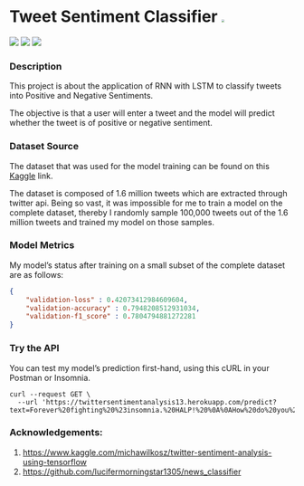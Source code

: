 # Tweet Sentiment Classifier <img src="https://techcrunch.com/wp-content/uploads/2019/07/twitter-logo-sketch-wide.png?w=1390&crop=1" style="zoom: 33%;" />

![](https://img.shields.io/badge/Code-Python-blue?style=plastic&logo=python&logoColor=yellow) ![](https://img.shields.io/badge/Framework-Pytorch-red?style=plastic&logo=pytorch&logoColor=red) ![](https://img.shields.io/badge/version-v.1.0-green?style=plastic) 



### Description

This project is about the application of RNN with LSTM to classify tweets into Positive and Negative Sentiments.

The objective is that a user will enter a tweet and the model will predict whether the tweet is of positive or negative sentiment.



### Dataset Source

The dataset that was used for the model training can be found on this [Kaggle](https://www.kaggle.com/kazanova/sentiment140) link. 

The dataset is composed of 1.6 million tweets which are extracted through twitter api. Being so vast, it was impossible for me to train a model on the complete dataset, thereby I randomly sample 100,000 tweets out of the 1.6 million tweets and trained my model on those samples.



### Model Metrics

My model’s status after training on a small subset of the complete dataset are as follows:

```json
{
	"validation-loss" : 0.42073412984609604,
	"validation-accuracy" : 0.7948208512931034,
	"validation-f1_score" : 0.7804794881272281
}
```



### Try the API

You can test my model’s prediction first-hand, using this cURL in your Postman or Insomnia.

```
curl --request GET \
  --url 'https://twittersentimentanalysis13.herokuapp.com/predict?text=Forever%20fighting%20%23insomnia.%20HALP!%20%0A%0AHow%20do%20you%20force%20yourself%20to%20sleep%3F%0A'
```



### Acknowledgements:

1. https://www.kaggle.com/michawilkosz/twitter-sentiment-analysis-using-tensorflow
2. https://github.com/lucifermorningstar1305/news_classifier


